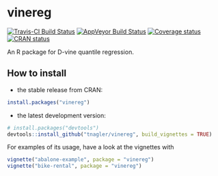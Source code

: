 # vinereg
[![Travis-CI Build Status](https://travis-ci.org/tnagler/vinereg.svg?branch=master)](https://travis-ci.org/tnagler/vinereg)
[![AppVeyor Build Status](https://ci.appveyor.com/api/projects/status/github/tnagler/vinereg?branch=master&svg=true)](https://ci.appveyor.com/project/tnagler/vinereg)
[![Coverage status](https://codecov.io/gh/tnagler/vinereg/branch/master/graph/badge.svg)](https://codecov.io/github/tnagler/vinereg?branch=master)
[![CRAN status](https://www.r-pkg.org/badges/version/vinereg)](https://cran.r-project.org/package=vinereg)

An R package for D-vine quantile regression.

## How to install

- the stable release from CRAN:

``` r
install.packages("vinereg")
```

- the latest development version:

``` r
# install.packages("devtools")
devtools::install_github("tnagler/vinereg", build_vignettes = TRUE)
```

For examples of its usage, have a look at the vignettes with

``` r
vignette("abalone-example", package = "vinereg")
vignette("bike-rental", package = "vinereg")
```
